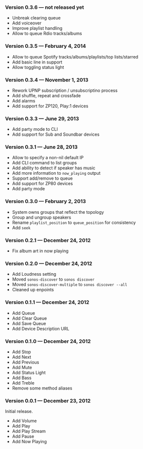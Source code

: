 ### Version 0.3.6 — not released yet

* Unbreak clearing queue
* Add voiceover
* Improve playlist handling
* Allow to queue Rdio tracks/albums

### Version 0.3.5 — February 4, 2014

* Allow to queue Spotify tracks/albums/playlists/top lists/starred
* Add basic line in support
* Allow toggling status light

### Version 0.3.4 — November 1, 2013

* Rework UPNP subscription / unsubscriptino process
* Add shuffle, repeat and crossfade
* Add alarms
* Add support for ZP120, Play:1 devices

### Version 0.3.3 — June 29, 2013

* Add party mode to CLI
* Add support for Sub and Soundbar devices

### Version 0.3.1 — June 28, 2013

* Allow to specify a non-nil default IP
* Add CLI command to list groups
* Add ability to detect if speaker has music
* Add more information to `now_playing` output
* Support add/remove to queue
* Add support for ZP80 devices
* Add party mode

### Version 0.3.0 — February 2, 2013

* System owns groups that reflect the topology
* Group and ungroup speakers
* Rename `playlist_position` to `queue_position` for consistency
* Add `seek`

### Version 0.2.1 — December 24, 2012

* Fix album art in now playing

### Version 0.2.0 — December 24, 2012

* Add Loudness setting
* Moved `sonos-discover` to `sonos discover`
* Moved `sonos-discover-multiple` to `sonos discover --all`
* Cleaned up enpoints

### Version 0.1.1 — December 24, 2012

* Add Queue
* Add Clear Queue
* Add Save Queue
* Add Device Description URL

### Version 0.1.0 — December 24, 2012

* Add Stop
* Add Next
* Add Previous
* Add Mute
* Add Status Light
* Add Bass
* Add Treble
* Remove some method aliases

### Version 0.0.1 — December 23, 2012

Initial release.

* Add Volume
* Add Play
* Add Play Stream
* Add Pause
* Add Now Playing


